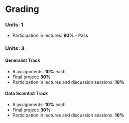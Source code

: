 # Grading

### Units: 1
- Participation in lectures: **90%** - Pass

### Units: 3

#### Generalist Track
- 6 assignments: **10%** each
- Final project: **30%**
- Participation in lectures and discussion sessions: **10%**

#### Data Scientist Track
- 6 assignments: **10%** each
- Final project: **30%**
- Participation in lectures and discussion sessions: **10%**

